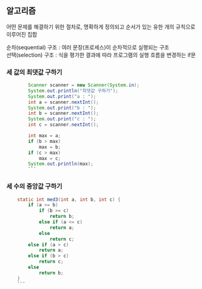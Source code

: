 ## 알고리즘

어떤 문제를 해결하기 위한 절차로, 명확하게 정의되고 순서가 있는 유한 개의 규칙으로 이루어진 집합

순차(sequential) 구조 : 여러 문장(프로세스)이 순차적으로 실행되는 구조  
선택(selection) 구조 : 식을 평가한 결과에 따라 프로그램의 실행 흐름을 변경하는 if문

### 세 값의 최댓값 구하기

````java
        Scanner scanner = new Scanner(System.in);
		System.out.println("최댓값 구하기");
		System.out.print("a : ");
		int a = scanner.nextInt();
		System.out.print("b : ");
		int b = scanner.nextInt();
		System.out.print("c : ");
		int c = scanner.nextInt();

		int max = a;
		if (b > max)
			max = b;
		if (c > max)
			max = c;
		System.out.println(max);
        ```
````

### 세 수의 중앙값 구하기

````java
    static int med3(int a, int b, int c) {
		if (a >= b)
			if (b >= c)
				return b;
			else if (a <= c)
				return a;
			else
				return c;
		else if (a > c)
			return a;
		else if (b > c)
			return c;
		else
			return b;
	}
    ```
````
